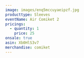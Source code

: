 ```yaml
---
image: images/enq5mccuyaeipzf.jpg
producttype: Sleeves
eventName: Air Comiket 2
pricings:
  - quantity: 1
    price: 25
onsale: true
asin: Xb0HlS3v7
merchandise: comiket
---
```

